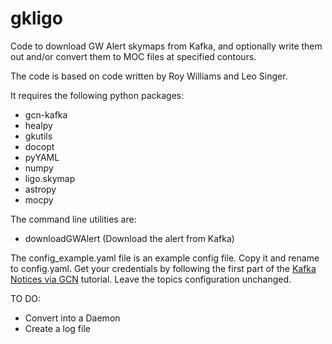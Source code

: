 # gkligo
Code to download GW Alert skymaps from Kafka, and optionally write them
out and/or convert them to MOC files at specified contours.

The code is based on code written by Roy Williams and Leo Singer.

It requires the following python packages:

* gcn-kafka
* healpy
* gkutils
* docopt
* pyYAML
* numpy
* ligo.skymap
* astropy
* mocpy

The command line utilities are:
* downloadGWAlert (Download the alert from Kafka)

The config_example.yaml file is an example config file. Copy it and rename to config.yaml.
Get your credentials by following the first part of the [Kafka Notices via GCN](https://emfollow.docs.ligo.org/userguide/tutorial/receiving/gcn.html) tutorial. Leave the topics configuration unchanged.

TO DO:
* Convert into a Daemon
* Create a log file

